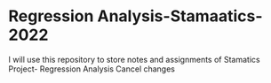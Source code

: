 # Regression Analysis-Stamaatics-2022
I will use this repository to store notes and assignments of Stamatics Project- Regression Analysis
Cancel changes
